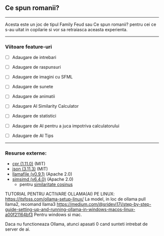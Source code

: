 ## Ce spun romanii?

<hr>
Acesta este un joc de tipul Family Feud sau 
Ce spun romanii? pentru cei ce s-au uitat in copilarie
si vor sa retraiasca aceasta experienta. 
<hr>






### Viitoare feature-uri

- [ ] Adaugare de intrebari
  
- [ ] Adaugare de raspunsuri
  
- [ ] Adaugare de imagini cu SFML
  
- [ ] Adaugare de sunete
  
- [ ] Adaugare de animatii
  
- [ ] Adaugare AI Similarity Calculator
  
- [ ] Adaugare de statistici
  
- [ ] Adaugare de AI pentru a juca impotriva calculatorului
  
- [ ] Adaugare de AI Tips
<hr>

### Resurse externe:

- [cpr (1.11.0)](https://github.com/libcpr/cpr/releases/tag/1.11.0) (MIT)
- [json (3.11.3)](https://github.com/nlohmann/json/releases/tag/v3.11.3) (MIT)
- [llamafile (v0.9.1)](https://github.com/Mozilla-Ocho/llamafile) (Apache 2.0)
- [simsimd (v6.4.0)](https://github.com/ashvardanian/simsimd) (Apache 2.0)
    - pentru <a href="https://en.wikipedia.org/wiki/Cosine_similarity">similaritate cosinus</a>



TUTORIAL PENTRU ACTIVARE OLLAMA(AI) PE LINUX:
https://itsfoss.com/ollama-setup-linux/
La model, in loc de ollama pull llama2, recomand llama3
https://medium.com/@sridevi17j/step-by-step-guide-setting-up-and-running-ollama-in-windows-macos-linux-a00f21164bf3
Pentru windows si mac.

Daca nu functioneaza Ollama, atunci apasati 0 cand sunteti intrebat de server de ai.







